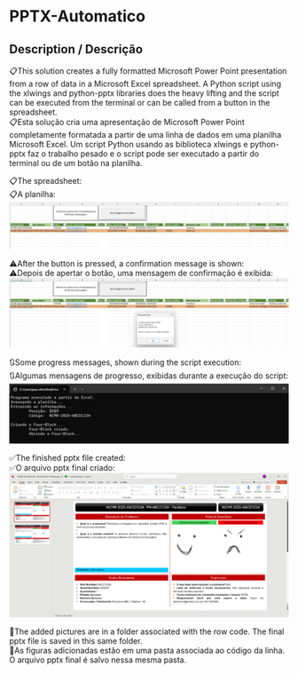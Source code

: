 # PPTX-Automatico

## Description / Descrição
📋This solution creates a fully formatted Microsoft Power Point presentation from a row of data in a Microsoft Excel spreadsheet. A Python script using the xlwings and python-pptx libraries does the heavy lifting and the script can be executed from the terminal or can be called from a button in the spreadsheet.  
📋Esta solução cria uma apresentação de Microsoft Power Point completamente formatada a partir de uma linha de dados em uma planilha Microsoft Excel. Um script Python usando as biblioteca xlwings e python-pptx faz o trabalho pesado e o script pode ser executado a partir do terminal ou de um botão na planilha.


📋The spreadsheet:   
📋A planilha:
![alt-text](./readme_images/planilha1.png)

⚠️After the button is pressed, a confirmation message is shown:    
⚠️Depois de apertar o botão, uma mensagem de confirmação é exibida:
![alt-text](./readme_images/planilha2.png)

🔃Some progress messages, shown during the script execution:    
🔃Algumas mensagens de progresso, exibidas durante a execução do script:
![alt-text](./readme_images/executando.png)

✅The finished pptx file created:    
✅O arquivo pptx final criado:
![alt-text](./readme_images/powerpoint.png)

📂The added pictures are in a folder associated with the row code. The final pptx file is saved in this same folder.  
📂As figuras adicionadas estão em uma pasta associada ao código da linha. O arquivo pptx final é salvo nessa mesma pasta.
